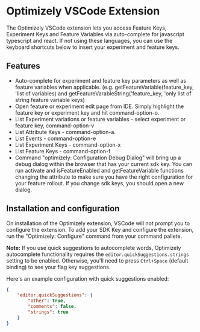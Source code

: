 # Optimizely VSCode Extension

The Optimizely VSCode extension lets you access Feature Keys, Experiment Keys and Feature Variables via auto-complete for javascript typescript and react.  If not using these languages, you can use the keyboard shortcuts below to insert your experiment and feature keys. 

## Features

- Auto-complete for experiment and feature key parameters as well as feature variables when applicable. (e.g. getFeatureVariable(feature_key, 'list of variables) and getFeatureVarableString('feature_key, 'only list of string feature variable keys)
- Open feature or experiment edit page from IDE.  Simply highlight the feature key or experiment key and hit command-option-o.
- List Experiment variations or feature variables - select experiment or feature key, command-option-v
- List Attribute Keys - command-option-a.
- List Events - command-option-e
- List Experiment Keys - command-option-x
- List Feature Keys - command-option-f
- Command "optimizely: Configuration Debug Dialog" will bring up a debug dialog within the browser that has your current sdk key.  You can run activate and isFeatureEnabled and getFeatureVariable functions changing the attribute to make sure you have the right configuration for your feature rollout.  If you change sdk keys, you should open a new dialog.

## Installation and configuration

On installation of the Optimizely extension, VSCode will not prompt you to configure the extension. To add your SDK Key and configure the extension, run the "Optimizely: Configure" command from your command pallete.

**Note:** If you use quick suggestions to autocomplete words, Optimizely autocomplete functionality requires the `editor.quickSuggestions.strings` setting to be enabled. Otherwise, you'll need to press `Ctrl+Space` (default binding) to see your flag key suggestions.

Here's an example configuration with quick suggestions enabled:

```json
{
	"editor.quickSuggestions": {
		"other": true,
		"comments": false,
		"strings": true
	}
}
```
